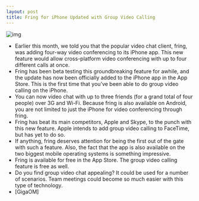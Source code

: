 ```yaml
---
layout: post
title: Fring for iPhone Updated with Group Video Calling
---
```

![img](http://media.idownloadblog.com/wp-content/uploads/2011/04/group-video-calls.png)
* Earlier this month, we told you that the popular video chat client, fring, was adding four-way video conferencing to its iPhone app. This new feature would allow cross-platform video conferencing with up to four different calls at once.
* Fring has been beta testing this groundbreaking feature for awhile, and the update has now been officially added to the iPhone app in the App Store. This is the first time that you’ve been able to do group video calling on the iPhone.
* You can now video chat with up to three friends (for a grand total of four people) over 3G and Wi-Fi. Because fring is also available on Android, you are not limited to just the iPhone for video conferencing through fring.
* Fring has beat its main competitors, Apple and Skype, to the punch with this new feature. Apple intends to add group video calling to FaceTime, but has yet to do so.
* If anything, fring deserves attention for being the first out of the gate with such a feature. Also, the fact that the app is also available on the two biggest mobile operating systems is something impressive.
* Fring is available for free in the App Store. The group video calling feature is free as well.
* Do you find group video chat appealing? It could be used for a number of scenarios. Team meetings could become so much easier with this type of technology.
* [GigaOM]

